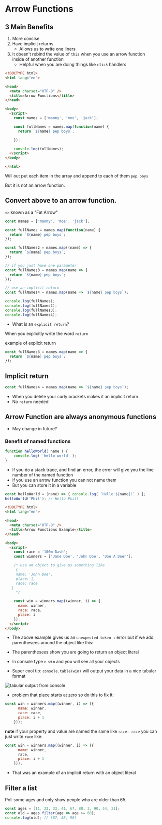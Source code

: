 # Arrow Functions

## 3 Main Benefits
1. More concise
2. Have implicit returns
    - Allows us to write one liners
3. It doesn't rebind the value of `this` when you use an arrow function inside of another function
    - Helpful when you are doing things like `click` handlers

```html
<!DOCTYPE html>
<html lang="en">

<head>
  <meta charset="UTF-8" />
  <title>Arrow Functions</title>
</head>

<body>
  <script>
    const names = ['manny', 'moe', 'jack'];

    const fullNames = names.map(function(name) {
      return `${name} pep boys`;

    });

    console.log(fullNames);
  </script>
</body>

</html>
```

Will out put each item in the array and append to each of them `pep boys`

But it is not an arrow function.

## Convert above to an arrow function.

`=>` known as a "Fat Arrow"

```js
const names = ['manny', 'moe', 'jack'];

const fullNames = names.map(function(name) {
  return `${name} pep boys`;
});

const fullNames2 = names.map((name) => {
  return `${name} pep boys`;
});

// if you just have one parameter
const fullNames3 = names.map(name => {
  return `${name} pep boys`;
});

// use an implicit return
const fullNames4 = names.map(name => `${name} pep boys`);

console.log(fullNames);
console.log(fullNames2);
console.log(fullNames3);
console.log(fullNames4);
```

* What is an `explicit return`?

When you explicitly write the word `return`

example of explicit return

```js
const fullNames3 = names.map(name => {
  return `${name} pep boys`;
});
```

## Implicit return

```js
const fullNames4 = names.map(name => `${name} pep boys`);
```

* When you delete your curly brackets makes it an implicit return
* No `return` needed

## Arrow Function are always anonymous functions
* May change in future?

### Benefit of named functions

```js
function helloWorld( name ) {
    console.log( 'hello world' );
}
```

* If you do a stack trace, and find an error, the error will give you the line number of the named function
* If you use an arrow function you can not name them
* But you can store it in a variable

```js
const helloWorld = (name) => { console.log( `Hello ${name}!` ) };
helloWorld('Phil'); // Hello Phil!
```

```html
<!DOCTYPE html>
<html lang="en">

<head>
  <meta charset="UTF-8" />
  <title>Arrow Functions Example</title>
</head>

<body>
  <script>
    const race = '100m Dash';
    const winners = ['Jane Doe', 'John Doe', 'Doe A Deer'];

    /* use an object to give us something like
     {
     name: 'John Doe',
     place: 1,
     race: race
   }
     */

    const win = winners.map((winner, i) => {
      name: winner,
      race: race,
      place: i
    });
  </script>
</body>
```

* The above example gives us an `unexpected token :` error but if we add parenthesees around the object like this:
* The parenthesees show you are going to return an object literal
* In console type `> win` and you will see all your objects

* Super cool tip: `console.table(win)` will output your data in a nice tabular format

![tabular output from console](https://i.imgur.com/fVshUVe.png)

* problem that place starts at zero so do this to fix it:

```js
const win = winners.map((winner, i) => ({
      name: winner,
      race: race,
      place: i + 1
    }));
```

**note** if your property and value are named the same like `race: race` you can just write `race` like:

```js
const win = winners.map((winner, i) => ({
      name: winner,
      race,
      place: i + 1
    }));
```

* That was an example of an implicit return with an object literal

## Filter a list
Poll some ages and only show people who are older than 65.

```js
const ages = [11, 23, 33, 41, 67, 88, 2, 90, 54, 21];
const old = ages.filter(age => age >= 60);
console.log(old); // [67, 88, 90]
```
